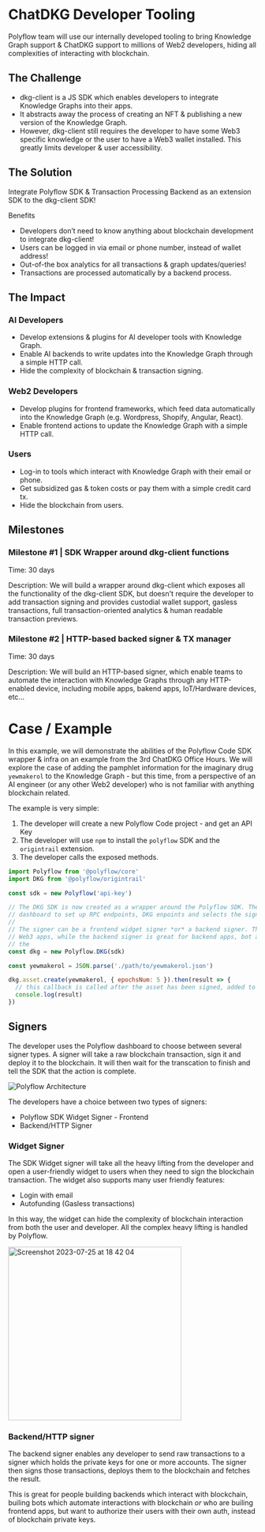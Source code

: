# ChatDKG Developer Tooling

Polyflow team will use our internally developed tooling to bring Knowledge Graph support & ChatDKG support to millions of Web2 developers, hiding all complexities of interacting with blockchain.

## The Challenge

* dkg-client is a JS SDK which enables developers to integrate Knowledge Graphs into their apps. 
* It abstracts away the process of creating an NFT & publishing a new version of the Knowledge Graph.
* However, dkg-client still requires the developer to have some Web3 specific knowledge or the user to have a Web3 wallet installed. This greatly limits developer & user accessibility.

## The Solution

Integrate Polyflow SDK & Transaction Processing Backend as an extension SDK to the dkg-client SDK!

Benefits
* Developers don’t need to know anything about blockchain development to integrate dkg-client!
* Users can be logged in via email or phone number, instead of wallet address!
* Out-of-the box analytics for all transactions & graph updates/queries!
* Transactions are processed automatically by a backend process.

## The Impact

### AI Developers

* Develop extensions & plugins for AI developer tools with Knowledge Graph.
* Enable AI backends to write updates into the Knowledge Graph through a simple HTTP call.
* Hide the complexity of blockchain & transaction signing.

### Web2 Developers

* Develop plugins for frontend frameworks, which feed data automatically into the Knowledge Graph (e.g. Wordpress, Shopify, Angular, React).
* Enable frontend actions to update the Knowledge Graph with a simple HTTP call.

### Users

* Log-in to tools which interact with Knowledge Graph with their email or phone. 
* Get subsidized gas & token costs or pay them with a simple credit card tx.
* Hide the blockchain from users.

## Milestones

### Milestone #1 | SDK Wrapper around dkg-client functions

Time: 30 days

Description: We will build a wrapper around dkg-client which exposes all the functionality of the dkg-client SDK, but doesn't require the developer to add transaction signing and provides custodial wallet support, gasless transactions, full transaction-oriented analytics & human readable transaction previews.

### Milestone #2 | HTTP-based backed signer & TX manager

Time: 30 days

Description: We will build an HTTP-based signer, which enable teams to automate the interaction with Knowledge Graphs through any HTTP-enabled device, including mobile apps, bakend apps, IoT/Hardware devices, etc... 

# Case / Example

In this example, we will demonstrate the abilities of the Polyflow Code SDK wrapper & infra on an example from the 3rd ChatDKG Office Hours. We will explore the case of adding the pamphlet information for the imaginary drug `yewmakerol` to the Knowledge Graph - but this time, from a perspective of an AI engineer (or any other Web2 developer) who is not familiar with anything blockchain related.

The example is very simple:

1. The developer will create a new Polyflow Code project - and get an API Key
2. The developer will use `npm` to install the `polyflow` SDK and the `origintrail` extension.
3. The developer calls the exposed methods.

```js
import Polyflow from '@polyflow/core'
import DKG from '@polyflow/origintrail'

const sdk = new Polyflow('api-key')

// The DKG SDK is now created as a wrapper around the Polyflow SDK. The developer uses the Polyflow
// dashboard to set up RPC endpoints, DKG enpoints and selects the signer.
//
// The signer can be a frontend widget signer *or* a backend signer. The frotnend signer is great for native
// Web3 apps, while the backend signer is great for backend apps, bot automation & frontend apps which want to use
// the 
const dkg = new Polyflow.DKG(sdk)

const yewmakerol = JSON.parse('./path/to/yewmakerol.json')

dkg.asset.create(yewmakerol, { epochsNum: 5 }).then(result => {
  // this callback is called after the asset has been signed, added to the DKG and updated on the blockchain
  console.log(result)
})

```

## Signers

The developer uses the Polyflow dashboard to choose between several signer types. A signer will take a raw blockchain transaction, sign it and deploy it to the blockchain. It will then wait for the transcation to finish and tell the SDK that the action is complete.

![Polyflow Architecture](https://github.com/0xpolyflow/ChatDKG-Tooling/assets/129866940/3bc799cf-8bdf-4c40-bda8-18aa94342a86)

The developers have a choice between two types of signers:
* Polyflow SDK Widget Signer - Frontend
* Backend/HTTP Signer

### Widget Signer

The SDK Widget signer will take all the heavy lifting from the developer and open a user-friendly widget to users when they need to sign the blockchain transaction. The widget also supports many user friendly features:
* Login with email
* Autofunding (Gasless transactions)

In this way, the widget can hide the complexity of blockchain interaction from both the user and developer. All the complex heavy lifting is handled by Polyflow.

<img width="351" alt="Screenshot 2023-07-25 at 18 42 04" src="https://github.com/0xpolyflow/ChatDKG-Tooling/assets/129866940/c4f08678-1c01-4234-a2ef-f2d77b2716ed">

### Backend/HTTP signer

The backend signer enables any developer to send raw transactions to a signer which holds the private keys for one or more accounts. The signer then signs those transactions, deploys them to the blockchain and fetches the result.

This is great for people building backends which interact with blockchain, builing bots which automate interactions with blockchain *or* who are builing frontend apps, but want to authorize their users with their own auth, instead of blockchain private keys.


